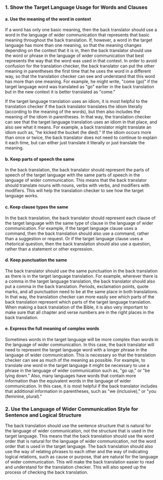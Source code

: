 
### 1. Show the Target Language Usage for Words and Clauses

#### a. Use the meaning of the word in context

If a word has only one basic meaning, then the back translator should use a word in the language of wider communication that represents that basic meaning throughout the back translation. If, however, a word in the target language has more than one meaning, so that the meaning changes depending on the context that it is in, then the back translator should use the word or phrase in the language of wider communication that best represents the way that the word was used in that context. In order to avoid confusion for the translation checker, the back translator can put the other meaning in parentheses the first time that he uses the word in a different way, so that the translation checker can see and understand that this word has more than one meaning. For example, he might write, "come (go)" if the target language word was translated as "go" earlier in the back translation but in the new context it is better translated as "come." 

If the target language translation uses an idiom, it is most helpful to the translation checker if the back translator translates the idiom literally (according to the meaning of the words), but then also includes the meaning of the idiom in parentheses. In that way, the translation checker can see that the target language translation uses an idiom in that place, and also see what it means. For example, a back translator might translate an idiom such as, "he kicked the bucket (he died)." If the idiom occurs more than once or twice, the back translator does not need to continue to explain it each time, but can either just translate it literally or just translate the meaning. 

#### b. Keep parts of speech the same

In the back translation, the back translator should represent the parts of speech of the target language with the same parts of speech in the language of wider communication. This means that the back translator should translate nouns with nouns, verbs with verbs, and modifiers with modifiers. This will help the translation checker to see how the target language works. 

#### c. Keep clause types the same

In the back translation, the back translator should represent each clause of the target language with the same type of clause in the language of wider communication. For example, if the target language clause uses a command, then the back translation should also use a command, rather than a suggestion or request. Or if the target language clause uses a rhetorical question, then the back translation should also use a question, rather than a statement or other expression. 

#### d. Keep punctuation the same

The back translator should use the same punctuation in the back translation as there is in the target language translation. For example, wherever there is a comma in the target language translation, the back translator should also put a comma in the back translation. Periods, exclamation points, quote marks, and all punctuation need to be at the same place in both translations. In that way, the translation checker can more easily see which parts of the back translation represent which parts of the target language translation. When making a back translation of the Bible, it is also very important to make sure that all chapter and verse numbers are in the right places in the back translation.

#### e. Express the full meaning of complex words

Sometimes words in the target language will be more complex than words in the language of wider communication. In this case, the back translator will need to represent the target language word with a longer phrase in the language of wider communication. This is necessary so that the translation checker can see as much of the meaning as possible. For example, to translate one word in the target language it might be necessary to use a phrase in the language of wider communication such as, "go up," or "be lying down."   Also, many languages have words that contain more information than the equivalent words in the language of wider communication. In this case, it is most helpful if the back translator includes that additional information in parentheses, such as "we (inclusive)," or "you (feminine, plural)." 

### 2. Use the Language of Wider Communication Style for Sentence and Logical Structure

The back translation should use the sentence structure that is natural for the language of wider communication, not the structure that is used in the target language. This means that the back translation should use the word order that is natural for the language of wider communication, not the word order that is used in the target language. The back translation should also use the way of relating phrases to each other and the way of indicating logical relations, such as cause or purpose, that are natural for the language of wider communication. This will make the back translation easier to read and understand for the translation checker. This will also speed up the process of checking the back translation.